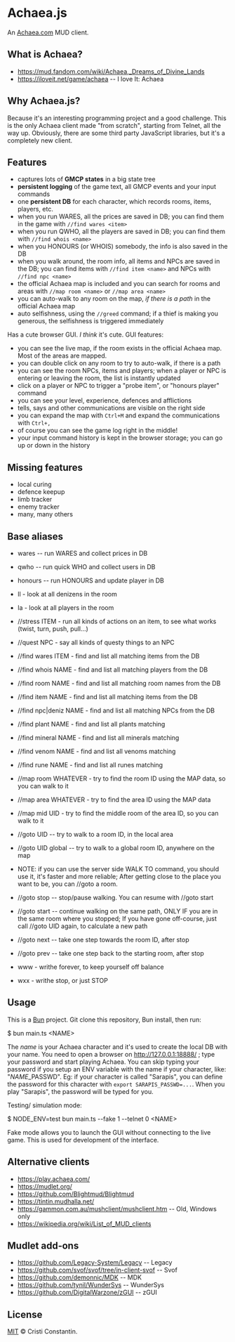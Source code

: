 # Achaea.js

An [Achaea.com](https://achaea.com/) MUD client.

## What is Achaea?

- https://mud.fandom.com/wiki/Achaea,_Dreams_of_Divine_Lands
- https://iloveit.net/game/achaea -- I love It: Achaea

## Why Achaea.js?

Because it's an interesting programming project and a good challenge.
This is the only Achaea client made "from scratch", starting from Telnet, all the way up.
Obviously, there are some third party JavaScript libraries, but it's a completely new client.

## Features

* captures lots of **GMCP states** in a big state tree
* **persistent logging** of the game text, all GMCP events and your input commands
* one **persistent DB** for each character, which records rooms, items, players, etc.
* when you run WARES, all the prices are saved in DB; you can find them in the game with `//find wares <item>`
* when you run QWHO, all the players are saved in DB; you can find them with `//find whois <name>`
* when you HONOURS (or WHOIS) somebody, the info is also saved in the DB
* when you walk around, the room info, all items and NPCs are saved in the DB; you can find items with `//find item <name>` and NPCs with `//find npc <name>`
* the official Achaea map is included and you can search for rooms and areas with `//map room <name>` or `//map area <name>`
* you can auto-walk to any room on the map, *if there is a path* in the official Achaea map
* auto selfishness, using the `//greed` command; if a thief is making you generous, the selfishness is triggered immediately

Has a cute browser GUI. *I think* it's cute. GUI features:

* you can see the live map, if the room exists in the official Achaea map. Most of the areas are mapped.
* you can double click on any room to try to auto-walk, if there is a path
* you can see the room NPCs, items and players; when a player or NPC is entering or leaving the room, the list is instantly updated
* click on a player or NPC to trigger a "probe item", or "honours player" command
* you can see your level, experience, defences and afflictions
* tells, says and other communications are visible on the right side
* you can expand the map with `Ctrl+M` and expand the communications with `Ctrl+,`
* of course you can see the game log right in the middle!
* your input command history is kept in the browser storage; you can go up or down in the history

## Missing features

* local curing
* defence keepup
* limb tracker
* enemy tracker
* many, many others

## Base aliases

* wares -- run WARES and collect prices in DB
* qwho -- run quick WHO and collect users in DB
* honours -- run HONOURS and update player in DB

* ll - look at all denizens in the room
* la - look at all players in the room

* //stress ITEM - run all kinds of actions on an item, to see what works (twist, turn, push, pull...)
* //quest NPC - say all kinds of questy things to an NPC

* //find wares ITEM - find and list all matching items from the DB
* //find whois NAME - find and list all matching players from the DB
* //find room NAME - find and list all matching room names from the DB
* //find item NAME - find and list all matching items from the DB
* //find npc|deniz NAME - find and list all matching NPCs from the DB
* //find plant NAME - find and list all plants matching
* //find mineral NAME - find and list all minerals matching
* //find venom NAME - find and list all venoms matching
* //find rune NAME - find and list all runes matching

* //map room WHATEVER - try to find the room ID using the MAP data, so you can walk to it
* //map area WHATEVER - try to find the area ID using the MAP data
* //map mid UID - try to find the middle room of the area ID, so you can walk to it

* //goto UID -- try to walk to a room ID, in the local area
* //goto UID global -- try to walk to a global room ID, anywhere on the map
* NOTE: if you can use the server side WALK TO command, you should use it, it's faster and more reliable;
  After getting close to the place you want to be, you can //goto a room.
* //goto stop -- stop/pause walking. You can resume with //goto start
* //goto start -- continue walking on the same path, ONLY IF you are in the same room where you stopped;
  If you have gone off-course, just call //goto UID again, to calculate a new path
* //goto next -- take one step towards the room ID, after stop
* //goto prev -- take one step back to the starting room, after stop

* www - writhe forever, to keep yourself off balance
* wxx - writhe stop, or just STOP

## Usage

This is a [Bun](https://bun.sh) project.
Git clone this repository, Bun install, then run:

$ bun main.ts &lt;NAME>

The *name* is your Achaea character and it's used to create the local DB with your name.
You need to open a browser on http://127.0.0.1:18888/ ; type your password and start playing Achaea.
You can skip typing your password if you setup an ENV variable with the name if your character, like: "*NAME*_PASSWD". Eg: if your character is called "Sarapis", you can define the password for this character with `export SARAPIS_PASSWD=...`. When you play "Sarapis", the password will be typed for you.

Testing/ simulation mode:

$ NODE_ENV=test bun main.ts --fake 1 --telnet 0 &lt;NAME>

Fake mode allows you to launch the GUI without connecting to the live game. This is used for development of the interface.

## Alternative clients

* https://play.achaea.com/
* https://mudlet.org/
* https://github.com/Blightmud/Blightmud
* https://tintin.mudhalla.net/
* https://gammon.com.au/mushclient/mushclient.htm -- Old, Windows only
* https://wikipedia.org/wiki/List_of_MUD_clients

## Mudlet add‐ons

* https://github.com/Legacy-System/Legacy -- Legacy
* https://github.com/svof/svof/tree/in-client-svof -- Svof
* https://github.com/demonnic/MDK -- MDK
* https://github.com/tynil/WunderSys -- WunderSys
* https://github.com/DigitalWarzone/zGUI -- zGUI

## License

[MIT](LICENSE) © Cristi Constantin.
